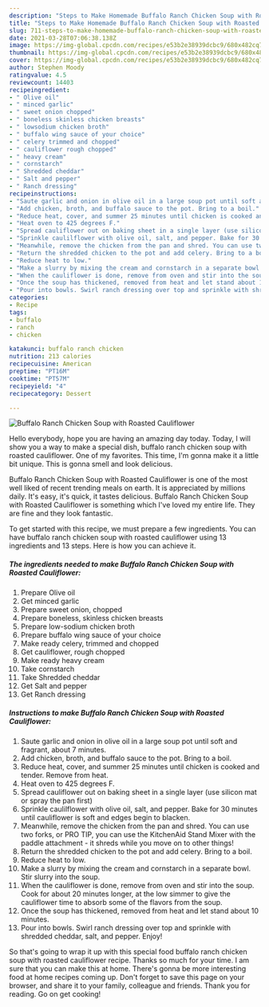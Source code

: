 ```yaml
---
description: "Steps to Make Homemade Buffalo Ranch Chicken Soup with Roasted Cauliflower"
title: "Steps to Make Homemade Buffalo Ranch Chicken Soup with Roasted Cauliflower"
slug: 711-steps-to-make-homemade-buffalo-ranch-chicken-soup-with-roasted-cauliflower
date: 2021-03-28T07:06:38.138Z
image: https://img-global.cpcdn.com/recipes/e53b2e38939dcbc9/680x482cq70/buffalo-ranch-chicken-soup-with-roasted-cauliflower-recipe-main-photo.jpg
thumbnail: https://img-global.cpcdn.com/recipes/e53b2e38939dcbc9/680x482cq70/buffalo-ranch-chicken-soup-with-roasted-cauliflower-recipe-main-photo.jpg
cover: https://img-global.cpcdn.com/recipes/e53b2e38939dcbc9/680x482cq70/buffalo-ranch-chicken-soup-with-roasted-cauliflower-recipe-main-photo.jpg
author: Stephen Moody
ratingvalue: 4.5
reviewcount: 14403
recipeingredient:
- " Olive oil"
- " minced garlic"
- " sweet onion chopped"
- " boneless skinless chicken breasts"
- " lowsodium chicken broth"
- " buffalo wing sauce of your choice"
- " celery trimmed and chopped"
- " cauliflower rough chopped"
- " heavy cream"
- " cornstarch"
- " Shredded cheddar"
- " Salt and pepper"
- " Ranch dressing"
recipeinstructions:
- "Saute garlic and onion in olive oil in a large soup pot until soft and fragrant, about 7 minutes."
- "Add chicken, broth, and buffalo sauce to the pot. Bring to a boil."
- "Reduce heat, cover, and summer 25 minutes until chicken is cooked and tender. Remove from heat."
- "Heat oven to 425 degrees F."
- "Spread cauliflower out on baking sheet in a single layer (use silicon mat or spray the pan first)"
- "Sprinkle caulilflower with olive oil, salt, and pepper. Bake for 30 minutes until cauliflower is soft and edges begin to blacken."
- "Meanwhile, remove the chicken from the pan and shred. You can use two forks, or PRO TIP, you can use the KitchenAid Stand Mixer with the paddle attachment - it shreds while you move on to other things!"
- "Return the shredded chicken to the pot and add celery. Bring to a boil."
- "Reduce heat to low."
- "Make a slurry by mixing the cream and cornstarch in a separate bowl. Stir slurry into the soup."
- "When the cauliflower is done, remove from oven and stir into the soup. Cook for about 20 minutes longer, at the low simmer to give the cauliflower time to absorb some of the flavors from the soup."
- "Once the soup has thickened, removed from heat and let stand about 10 minutes."
- "Pour into bowls. Swirl ranch dressing over top and sprinkle with shredded cheddar, salt, and pepper. Enjoy!"
categories:
- Recipe
tags:
- buffalo
- ranch
- chicken

katakunci: buffalo ranch chicken 
nutrition: 213 calories
recipecuisine: American
preptime: "PT16M"
cooktime: "PT57M"
recipeyield: "4"
recipecategory: Dessert

---
```



![Buffalo Ranch Chicken Soup with Roasted Cauliflower](https://img-global.cpcdn.com/recipes/e53b2e38939dcbc9/680x482cq70/buffalo-ranch-chicken-soup-with-roasted-cauliflower-recipe-main-photo.jpg)

Hello everybody, hope you are having an amazing day today. Today, I will show you a way to make a special dish, buffalo ranch chicken soup with roasted cauliflower. One of my favorites. This time, I'm gonna make it a little bit unique. This is gonna smell and look delicious.



Buffalo Ranch Chicken Soup with Roasted Cauliflower is one of the most well liked of recent trending meals on earth. It is appreciated by millions daily. It's easy, it's quick, it tastes delicious. Buffalo Ranch Chicken Soup with Roasted Cauliflower is something which I've loved my entire life. They are fine and they look fantastic.


To get started with this recipe, we must prepare a few ingredients. You can have buffalo ranch chicken soup with roasted cauliflower using 13 ingredients and 13 steps. Here is how you can achieve it.

<!--inarticleads1-->

##### The ingredients needed to make Buffalo Ranch Chicken Soup with Roasted Cauliflower:

1. Prepare  Olive oil
1. Get  minced garlic
1. Prepare  sweet onion, chopped
1. Prepare  boneless, skinless chicken breasts
1. Prepare  low-sodium chicken broth
1. Prepare  buffalo wing sauce of your choice
1. Make ready  celery, trimmed and chopped
1. Get  cauliflower, rough chopped
1. Make ready  heavy cream
1. Take  cornstarch
1. Take  Shredded cheddar
1. Get  Salt and pepper
1. Get  Ranch dressing




<!--inarticleads2-->

##### Instructions to make Buffalo Ranch Chicken Soup with Roasted Cauliflower:

1. Saute garlic and onion in olive oil in a large soup pot until soft and fragrant, about 7 minutes.
1. Add chicken, broth, and buffalo sauce to the pot. Bring to a boil.
1. Reduce heat, cover, and summer 25 minutes until chicken is cooked and tender. Remove from heat.
1. Heat oven to 425 degrees F.
1. Spread cauliflower out on baking sheet in a single layer (use silicon mat or spray the pan first)
1. Sprinkle caulilflower with olive oil, salt, and pepper. Bake for 30 minutes until cauliflower is soft and edges begin to blacken.
1. Meanwhile, remove the chicken from the pan and shred. You can use two forks, or PRO TIP, you can use the KitchenAid Stand Mixer with the paddle attachment - it shreds while you move on to other things!
1. Return the shredded chicken to the pot and add celery. Bring to a boil.
1. Reduce heat to low.
1. Make a slurry by mixing the cream and cornstarch in a separate bowl. Stir slurry into the soup.
1. When the cauliflower is done, remove from oven and stir into the soup. Cook for about 20 minutes longer, at the low simmer to give the cauliflower time to absorb some of the flavors from the soup.
1. Once the soup has thickened, removed from heat and let stand about 10 minutes.
1. Pour into bowls. Swirl ranch dressing over top and sprinkle with shredded cheddar, salt, and pepper. Enjoy!




So that's going to wrap it up with this special food buffalo ranch chicken soup with roasted cauliflower recipe. Thanks so much for your time. I am sure that you can make this at home. There's gonna be more interesting food at home recipes coming up. Don't forget to save this page on your browser, and share it to your family, colleague and friends. Thank you for reading. Go on get cooking!

